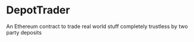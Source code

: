 # DepotTrader
An Ethereum contract to trade real world stuff completely trustless by two party deposits
